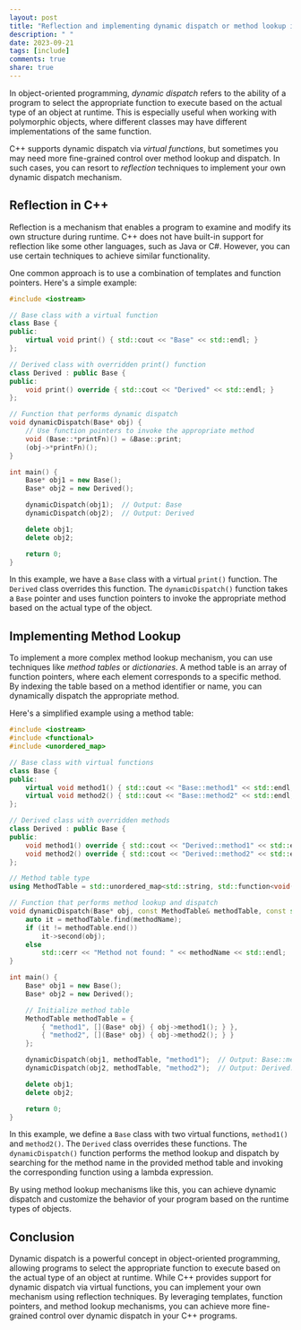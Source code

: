```yaml
---
layout: post
title: "Reflection and implementing dynamic dispatch or method lookup in C++."
description: " "
date: 2023-09-21
tags: [include]
comments: true
share: true
---
```


In object-oriented programming, *dynamic dispatch* refers to the ability of a program to select the appropriate function to execute based on the actual type of an object at runtime. This is especially useful when working with polymorphic objects, where different classes may have different implementations of the same function.

C++ supports dynamic dispatch via *virtual functions*, but sometimes you may need more fine-grained control over method lookup and dispatch. In such cases, you can resort to *reflection* techniques to implement your own dynamic dispatch mechanism.

## Reflection in C++

Reflection is a mechanism that enables a program to examine and modify its own structure during runtime. C++ does not have built-in support for reflection like some other languages, such as Java or C#. However, you can use certain techniques to achieve similar functionality.

One common approach is to use a combination of templates and function pointers. Here's a simple example:

```cpp
#include <iostream>

// Base class with a virtual function
class Base {
public:
    virtual void print() { std::cout << "Base" << std::endl; }
};

// Derived class with overridden print() function
class Derived : public Base {
public:
    void print() override { std::cout << "Derived" << std::endl; }
};

// Function that performs dynamic dispatch
void dynamicDispatch(Base* obj) {
    // Use function pointers to invoke the appropriate method
    void (Base::*printFn)() = &Base::print;
    (obj->*printFn)();
}

int main() {
    Base* obj1 = new Base();
    Base* obj2 = new Derived();

    dynamicDispatch(obj1);  // Output: Base
    dynamicDispatch(obj2);  // Output: Derived

    delete obj1;
    delete obj2;

    return 0;
}
```

In this example, we have a `Base` class with a virtual `print()` function. The `Derived` class overrides this function. The `dynamicDispatch()` function takes a `Base` pointer and uses function pointers to invoke the appropriate method based on the actual type of the object.

## Implementing Method Lookup

To implement a more complex method lookup mechanism, you can use techniques like *method tables* or *dictionaries*. A method table is an array of function pointers, where each element corresponds to a specific method. By indexing the table based on a method identifier or name, you can dynamically dispatch the appropriate method.

Here's a simplified example using a method table:

```cpp
#include <iostream>
#include <functional>
#include <unordered_map>

// Base class with virtual functions
class Base {
public:
    virtual void method1() { std::cout << "Base::method1" << std::endl; }
    virtual void method2() { std::cout << "Base::method2" << std::endl; }
};

// Derived class with overridden methods
class Derived : public Base {
public:
    void method1() override { std::cout << "Derived::method1" << std::endl; }
    void method2() override { std::cout << "Derived::method2" << std::endl; }
};

// Method table type
using MethodTable = std::unordered_map<std::string, std::function<void(Base*)>>;

// Function that performs method lookup and dispatch
void dynamicDispatch(Base* obj, const MethodTable& methodTable, const std::string& methodName) {
    auto it = methodTable.find(methodName);
    if (it != methodTable.end())
        it->second(obj);
    else
        std::cerr << "Method not found: " << methodName << std::endl;
}

int main() {
    Base* obj1 = new Base();
    Base* obj2 = new Derived();

    // Initialize method table
    MethodTable methodTable = {
        { "method1", [](Base* obj) { obj->method1(); } },
        { "method2", [](Base* obj) { obj->method2(); } }
    };

    dynamicDispatch(obj1, methodTable, "method1");  // Output: Base::method1
    dynamicDispatch(obj2, methodTable, "method2");  // Output: Derived::method2

    delete obj1;
    delete obj2;

    return 0;
}
```

In this example, we define a `Base` class with two virtual functions, `method1()` and `method2()`. The `Derived` class overrides these functions. The `dynamicDispatch()` function performs the method lookup and dispatch by searching for the method name in the provided method table and invoking the corresponding function using a lambda expression.

By using method lookup mechanisms like this, you can achieve dynamic dispatch and customize the behavior of your program based on the runtime types of objects.

## Conclusion

Dynamic dispatch is a powerful concept in object-oriented programming, allowing programs to select the appropriate function to execute based on the actual type of an object at runtime. While C++ provides support for dynamic dispatch via virtual functions, you can implement your own mechanism using reflection techniques. By leveraging templates, function pointers, and method lookup mechanisms, you can achieve more fine-grained control over dynamic dispatch in your C++ programs.